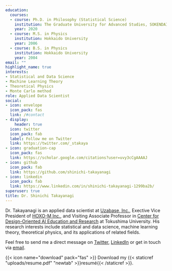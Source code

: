 ```yaml
---
education:
  courses:
  - course: Ph.D. in Philosophy (Statistical Science)
    institution: The Graduate University for Advanced Studies, SOKENDAI
    year: 2020
  - course: M.S. in Physics
    institution: Hokkaido University
    year: 2006
  - course: B.S. in Physics
    institution: Hokkaido University
    year: 2004
email: ""
highlight_name: true
interests:
- Statistical and Data Science
- Machine Learning Theory
- Theoretical Physics
- Monte Carlo method
role: Applied Data Scientist
social:
- icon: envelope
  icon_pack: fas
  link: /#contact
- display:
    header: true
  icon: twitter
  icon_pack: fab
  label: Follow me on Twitter
  link: https://twitter.com/_stakaya
- icon: graduation-cap
  icon_pack: fas
  link: https://scholar.google.com/citations?user=uvy3cCgAAAAJ
- icon: github
  icon_pack: fab
  link: https://github.com/shinichi-takayanagi
- icon: linkedin
  icon_pack: fab
  link: https://www.linkedin.com/in/shinichi-takayanagi-1299ba2b/
superuser: true
title: Dr. Shinichi Takayanagi
---
```


Dr. Takayanagi is an applied data scientist at [Uzabase, Inc.](https://www.uzabase.com/), Exective Vice President of [HOXO-M Inc.](https://hoxo-m.com/), and Visiting Associate Professor in [Center for Design-Oriented AI Education and Research](https://www.tokushima-u.ac.jp/ai/about/staff/#wrap) at Tokushima University. 
His research interests include statistical and data science, machine learning theory, theoretical physics, and its applications of related fields.

Feel free to send me a direct message on [Twitter](https://twitter.com/_stakaya), [LinkedIn](https://www.linkedin.com/in/shinichi-takayanagi-1299ba2b/) or get in touch via [email](shinichi.takayanagi@gmail.com).

{{< icon name="download" pack="fas" >}} Download my {{< staticref "uploads/resume.pdf" "newtab" >}}resumé{{< /staticref >}}.
